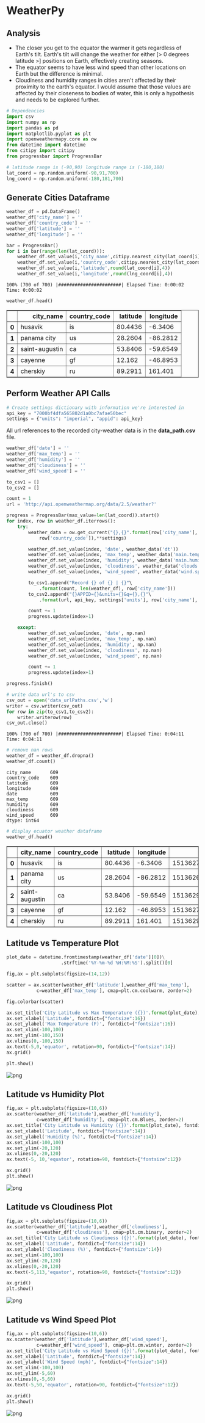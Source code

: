 
# WeatherPy
## Analysis
* The closer you get to the equator the warmer it gets regardless of Earth's tilt. Earth's tilt will change the weather for either [> 0 degrees latitude >] positions on Earth, effectively creating seasons.
* The equator seems to have less wind speed than other locations on Earth but the difference is minimal.
* Cloudiness and humidity ranges in cities aren't affected by their proximity to the earth's equator. I would assume that those values are affected by their closeness to bodies of water, this is only a hypothesis and needs to be explored further.


```python
# Dependencies
import csv
import numpy as np
import pandas as pd
import matplotlib.pyplot as plt
import openweathermapy.core as ow
from datetime import datetime
from citipy import citipy
from progressbar import ProgressBar
```


```python
# latitude range is (-90,90) longitude range is (-180,180)
lat_coord = np.random.uniform(-90,91,700)
lng_coord = np.random.uniform(-180,181,700)
```

## Generate Cities Dataframe


```python
weather_df = pd.DataFrame()
weather_df['city_name'] = ''
weather_df['country_code'] = ''
weather_df['latitude'] = ''
weather_df['longitude'] = ''

bar = ProgressBar()
for i in bar(range(len(lat_coord))):
    weather_df.set_value(i,'city_name',citipy.nearest_city(lat_coord[i], lng_coord[i]).city_name)
    weather_df.set_value(i,'country_code',citipy.nearest_city(lat_coord[i], lng_coord[i]).country_code)
    weather_df.set_value(i,'latitude',round(lat_coord[i],4))
    weather_df.set_value(i,'longitude',round(lng_coord[i],4))
```

    100% (700 of 700) |#######################| Elapsed Time: 0:00:02 Time: 0:00:02



```python
weather_df.head()
```




<div>
<table border="1" class="dataframe">
  <thead>
    <tr style="text-align: right;">
      <th></th>
      <th>city_name</th>
      <th>country_code</th>
      <th>latitude</th>
      <th>longitude</th>
    </tr>
  </thead>
  <tbody>
    <tr>
      <th>0</th>
      <td>husavik</td>
      <td>is</td>
      <td>80.4436</td>
      <td>-6.3406</td>
    </tr>
    <tr>
      <th>1</th>
      <td>panama city</td>
      <td>us</td>
      <td>28.2604</td>
      <td>-86.2812</td>
    </tr>
    <tr>
      <th>2</th>
      <td>saint-augustin</td>
      <td>ca</td>
      <td>53.8406</td>
      <td>-59.6549</td>
    </tr>
    <tr>
      <th>3</th>
      <td>cayenne</td>
      <td>gf</td>
      <td>12.162</td>
      <td>-46.8953</td>
    </tr>
    <tr>
      <th>4</th>
      <td>cherskiy</td>
      <td>ru</td>
      <td>89.2911</td>
      <td>161.401</td>
    </tr>
  </tbody>
</table>
</div>



## Perform Weather API Calls


```python
# Create settings dictionary with information we're interested in
api_key = "7000bf4dfa565802d1a0bc7afae50bec"
settings = {"units": "imperial", "appid": api_key}
```

All url references to the recorded city-weather data is in the **data_path.csv** file.


```python
weather_df['date'] = ''
weather_df['max_temp'] = ''
weather_df['humidity'] = ''
weather_df['cloudiness'] = ''
weather_df['wind_speed'] = ''

to_csv1 = []
to_csv2 = []

count = 1
url = 'http://api.openweathermap.org/data/2.5/weather?'

progress = ProgressBar(max_value=len(lat_coord)).start()
for index, row in weather_df.iterrows():
    try:
        weather_data = ow.get_current("{},{}".format(row['city_name'],
            row['country_code']),**settings)

        weather_df.set_value(index, 'date', weather_data('dt'))
        weather_df.set_value(index, 'max_temp', weather_data('main.temp_max'))
        weather_df.set_value(index, 'humidity', weather_data('main.humidity'))
        weather_df.set_value(index, 'cloudiness', weather_data('clouds.all'))
        weather_df.set_value(index, 'wind_speed', weather_data('wind.speed'))

        to_csv1.append("Record {} of {} | {}"\
            .format(count, len(weather_df), row['city_name']))
        to_csv2.append("{}APPID={}&units={}&q={},{}"\
            .format(url, api_key, settings['units'], row['city_name'], row['country_code']))

        count += 1
        progress.update(index+1)

    except:
        weather_df.set_value(index, 'date', np.nan)
        weather_df.set_value(index, 'max_temp', np.nan)
        weather_df.set_value(index, 'humidity', np.nan)
        weather_df.set_value(index, 'cloudiness', np.nan)
        weather_df.set_value(index, 'wind_speed', np.nan)

        count += 1
        progress.update(index+1)

progress.finish()

# write data url's to csv
csv_out = open('data_urlPaths.csv','w')
writer = csv.writer(csv_out)
for row in zip(to_csv1,to_csv2):
    writer.writerow(row)
csv_out.close()
```

    100% (700 of 700) |#######################| Elapsed Time: 0:04:11 Time: 0:04:11



```python
# remove nan rows
weather_df = weather_df.dropna()
weather_df.count()
```




    city_name       609
    country_code    609
    latitude        609
    longitude       609
    date            609
    max_temp        609
    humidity        609
    cloudiness      609
    wind_speed      609
    dtype: int64




```python
# display ecuator weather dataframe
weather_df.head()
```




<div>
<table border="1" class="dataframe">
  <thead>
    <tr style="text-align: right;">
      <th></th>
      <th>city_name</th>
      <th>country_code</th>
      <th>latitude</th>
      <th>longitude</th>
      <th>date</th>
      <th>max_temp</th>
      <th>humidity</th>
      <th>cloudiness</th>
      <th>wind_speed</th>
    </tr>
  </thead>
  <tbody>
    <tr>
      <th>0</th>
      <td>husavik</td>
      <td>is</td>
      <td>80.4436</td>
      <td>-6.3406</td>
      <td>1513627200</td>
      <td>44.6</td>
      <td>81</td>
      <td>80</td>
      <td>17.22</td>
    </tr>
    <tr>
      <th>1</th>
      <td>panama city</td>
      <td>us</td>
      <td>28.2604</td>
      <td>-86.2812</td>
      <td>1513626960</td>
      <td>77</td>
      <td>88</td>
      <td>90</td>
      <td>9.17</td>
    </tr>
    <tr>
      <th>2</th>
      <td>saint-augustin</td>
      <td>ca</td>
      <td>53.8406</td>
      <td>-59.6549</td>
      <td>1513629101</td>
      <td>7.99</td>
      <td>100</td>
      <td>12</td>
      <td>13.56</td>
    </tr>
    <tr>
      <th>3</th>
      <td>cayenne</td>
      <td>gf</td>
      <td>12.162</td>
      <td>-46.8953</td>
      <td>1513627200</td>
      <td>82.4</td>
      <td>74</td>
      <td>40</td>
      <td>9.17</td>
    </tr>
    <tr>
      <th>4</th>
      <td>cherskiy</td>
      <td>ru</td>
      <td>89.2911</td>
      <td>161.401</td>
      <td>1513629102</td>
      <td>-18.7</td>
      <td>80</td>
      <td>32</td>
      <td>1.77</td>
    </tr>
  </tbody>
</table>
</div>



## Latitude vs Temperature Plot


```python
plot_date = datetime.fromtimestamp(weather_df['date'][0])\
                    .strftime('%Y-%m-%d %H:%M:%S').split()[0]
```


```python
fig,ax = plt.subplots(figsize=(14,12))

scatter = ax.scatter(weather_df['latitude'],weather_df['max_temp'],
           c=weather_df['max_temp'], cmap=plt.cm.coolwarm, zorder=2)

fig.colorbar(scatter)

ax.set_title('City Latitude vs Max Temperature ({})'.format(plot_date), fontdict={"fontsize":18})
ax.set_xlabel('Latitude', fontdict={"fontsize":16})
ax.set_ylabel('Max Temperature (F)', fontdict={"fontsize":16})
ax.set_xlim(-100,100)
ax.set_ylim(-100,150)
ax.vlines(0,-100,150)
ax.text(-5,0,'equator', rotation=90, fontdict={"fontsize":14})
ax.grid()

plt.show()
```


![png](../images/output_14_0.png)


## Latitude vs Humidity Plot


```python
fig,ax = plt.subplots(figsize=(10,6))
ax.scatter(weather_df['latitude'],weather_df['humidity'],
           c=weather_df['humidity'], cmap=plt.cm.Blues, zorder=2)
ax.set_title('City Latitude vs Humidity ({})'.format(plot_date), fontdict={"fontsize":16})
ax.set_xlabel('Latitude', fontdict={"fontsize":14})
ax.set_ylabel('Humidity (%)', fontdict={"fontsize":14})
ax.set_xlim(-100,100)
ax.set_ylim(-20,120)
ax.vlines(0,-20,120)
ax.text(-5, 10,'equator', rotation=90, fontdict={"fontsize":12})

ax.grid()
plt.show()
```


![png](../images/output_16_0.png)


## Latitude vs Cloudiness Plot


```python
fig,ax = plt.subplots(figsize=(10,6))
ax.scatter(weather_df['latitude'],weather_df['cloudiness'],
           c=weather_df['cloudiness'], cmap=plt.cm.binary, zorder=2)
ax.set_title('City Latitude vs Cloudiness ({})'.format(plot_date), fontdict={"fontsize":16})
ax.set_xlabel('Latitude', fontdict={"fontsize":14})
ax.set_ylabel('Cloudiness (%)', fontdict={"fontsize":14})
ax.set_xlim(-100,100)
ax.set_ylim(-20,120)
ax.vlines(0,-20,120)
ax.text(-5,113,'equator', rotation=90, fontdict={"fontsize":12})

ax.grid()
plt.show()
```


![png](../images/output_18_0.png)


## Latitude vs Wind Speed Plot


```python
fig,ax = plt.subplots(figsize=(10,6))
ax.scatter(weather_df['latitude'],weather_df['wind_speed'],
           c=weather_df['wind_speed'], cmap=plt.cm.winter, zorder=2)
ax.set_title('City Latitude vs Wind Speed ({})'.format(plot_date), fontdict={"fontsize":16})
ax.set_xlabel('Latitude', fontdict={"fontsize":14})
ax.set_ylabel('Wind Speed (mph)', fontdict={"fontsize":14})
ax.set_xlim(-100,100)
ax.set_ylim(-5,60)
ax.vlines(0,-5,60)
ax.text(-5,50,'equator', rotation=90, fontdict={"fontsize":12})

ax.grid()
plt.show()
```


![png](../images/output_20_0.png)

